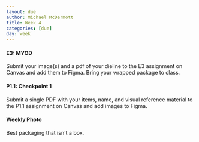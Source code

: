 ```yaml
---
layout: due
author: Michael McDermott
title: Week 4
categories: [due]
day: week
---
```

#### E3: MYOD
Submit your image(s) and a pdf of your dieline to the E3 assignment on Canvas and add them to Figma. Bring your wrapped package to class.

#### P1.1: Checkpoint 1
Submit a single PDF with your items, name, and visual reference material to the P1.1 assignment on Canvas and add images to Figma. 

#### Weekly Photo
Best packaging that isn't a box.

